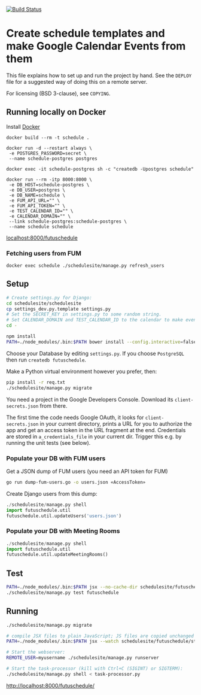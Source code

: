[![Build Status](https://travis-ci.org/futurice/schedule.svg?branch=master)](https://travis-ci.org/futurice/schedule)

# Create schedule templates and make Google Calendar Events from them

This file explains how to set up and run the project by hand.
See the `DEPLOY` file for a suggested way of doing this on a remote server.

For licensing (BSD 3-clause), see `COPYING`.

## Running locally on Docker

Install [Docker](https://www.docker.com/)
```
docker build --rm -t schedule .
```

```
docker run -d --restart always \
 -e POSTGRES_PASSWORD=secret \
 --name schedule-postgres postgres
```
```
docker exec -it schedule-postgres sh -c "createdb -Upostgres schedule"
```
```
docker run --rm -itp 8000:8000 \
 -e DB_HOST=schedule-postgres \
 -e DB_USER=postgres \
 -e DB_NAME=schedule \
 -e FUM_API_URL="" \
 -e FUM_API_TOKEN="" \
 -e TEST_CALENDAR_ID="" \
 -e CALENDAR_DOMAIN="" \
 --link schedule-postgres:schedule-postgres \
 --name schedule schedule
```
[localhost:8000/futuschedule](localhost:8000/futuschedule)
### Fetching users from FUM
```
docker exec schedule ./schedulesite/manage.py refresh_users
```

## Setup
```bash
# Create settings.py for Django:
cd schedulesite/schedulesite
cp settings_dev.py.template settings.py
# Set the SECRET_KEY in settings.py to some random string.
# Set CALENDAR_DOMAIN and TEST_CALENDAR_ID to the calendar to make events on.
cd -

npm install
PATH=./node_modules/.bin:$PATH bower install --config.interactive=false
```

Choose your Database by editing `settings.py`.
If you choose `PostgreSQL` then run `createdb futuschedule`.

Make a Python virtual environment however you prefer, then:
```bash
pip install -r req.txt
./schedulesite/manage.py migrate
```

You need a project in the Google Developers Console. Download its
`client-secrets.json` from there.

The first time the code needs Google OAuth, it looks for `client-secrets.json`
in your current directory, prints a URL for you to authorize the app and get
an access token in the URL fragment at the end.
Credentials are stored in `a_credentials_file` in your current dir.
Trigger this e.g. by running the unit tests (see below).

### Populate your DB with FUM users

Get a JSON dump of FUM users (you need an API token for FUM)
```bash
go run dump-fum-users.go -o users.json «AccessToken»
```

Create Django users from this dump:
```python
./schedulesite/manage.py shell
import futuschedule.util
futuschedule.util.updateUsers('users.json')
```

### Populate your DB with Meeting Rooms
```python
./schedulesite/manage.py shell
import futuschedule.util
futuschedule.util.updateMeetingRooms()
```


## Test
```bash
PATH=./node_modules/.bin:$PATH jsx --no-cache-dir schedulesite/futuschedule/static/futuschedule/js/src schedulesite/futuschedule/static/futuschedule/js/build
./schedulesite/manage.py test futuschedule
```


## Running

```bash
./schedulesite/manage.py migrate

# compile JSX files to plain JavaScript; JS files are copied unchanged
PATH=./node_modules/.bin:$PATH jsx --watch schedulesite/futuschedule/static/futuschedule/js/src schedulesite/futuschedule/static/futuschedule/js/build

# Start the webserver:
REMOTE_USER=myusername ./schedulesite/manage.py runserver

# Start the task-processor (kill with Ctrl+C (SIGINT) or SIGTERM):
./schedulesite/manage.py shell < task-processor.py
```

[http://localhost:8000/futuschedule/](http://localhost:8000/futuschedule/)
